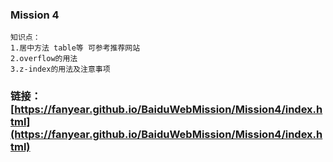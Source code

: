 ### Mission 4
    知识点：
    1.居中方法 table等 可参考推荐网站
    2.overflow的用法
    3.z-index的用法及注意事项

###  链接：[https://fanyear.github.io/BaiduWebMission/Mission4/index.html](https://fanyear.github.io/BaiduWebMission/Mission4/index.html)    
